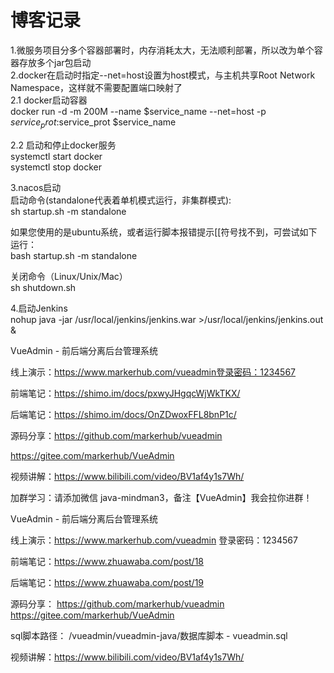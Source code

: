 # 博客记录

1.微服务项目分多个容器部署时，内存消耗太大，无法顺利部署，所以改为单个容器存放多个jar包启动  
2.docker在启动时指定--net=host设置为host模式，与主机共享Root Network Namespace，这样就不需要配置端口映射了  
2.1 docker启动容器  
    docker run -d -m 200M --name $service_name --net=host -p $service_prot:$service_prot $service_name  

2.2 启动和停止docker服务  
    systemctl start docker  
    systemctl stop docker  

3.nacos启动  
启动命令(standalone代表着单机模式运行，非集群模式):  
    sh startup.sh -m standalone  

如果您使用的是ubuntu系统，或者运行脚本报错提示[[符号找不到，可尝试如下运行：  
    bash startup.sh -m standalone  

关闭命令（Linux/Unix/Mac）  
    sh shutdown.sh  

4.启动Jenkins  
    nohup java -jar  /usr/local/jenkins/jenkins.war >/usr/local/jenkins/jenkins.out &



VueAdmin - 前后端分离后台管理系统

线上演示：https://www.markerhub.com/vueadmin登录密码：1234567

前端笔记：https://shimo.im/docs/pxwyJHgqcWjWkTKX/

后端笔记：https://shimo.im/docs/OnZDwoxFFL8bnP1c/

源码分享：https://github.com/markerhub/vueadmin

https://gitee.com/markerhub/VueAdmin

视频讲解：https://www.bilibili.com/video/BV1af4y1s7Wh/

加群学习：请添加微信 java-mindman3，备注【VueAdmin】我会拉你进群！


VueAdmin - 前后端分离后台管理系统

线上演示：https://www.markerhub.com/vueadmin
登录密码：1234567

前端笔记：https://www.zhuawaba.com/post/18

后端笔记：https://www.zhuawaba.com/post/19

源码分享：
https://github.com/markerhub/vueadmin
https://gitee.com/markerhub/VueAdmin

sql脚本路径：
/vueadmin/vueadmin-java/数据库脚本 - vueadmin.sql

视频讲解：https://www.bilibili.com/video/BV1af4y1s7Wh/
